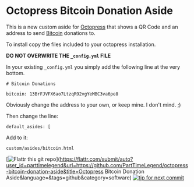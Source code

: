 Octopress Bitcoin Donation Aside
================================

This is a new custom aside for [Octopress](https://github.com/imathis/octopress?ref=commandbarr) that shows a QR Code and an address to send [Bitcoin](http://bitcoin.org) donations to.

To install copy the files included to your octopress installation.

**DO NOT OVERWRITE THE `_config.yml` FILE**

In your existing `_config.yml` you simply add the following line at the very bottom.

`# Bitcoin Donations`

`bitcoin: 13BrFJVFX6ao7LtzqR92vgYeMBC3va6pe8`

Obviously change the address to your own, or keep mine. I don't mind. ;)

Then change the line:

`default_asides: [`

Add to it:

`custom/asides/bitcoin.html`

[![Flattr this git repo](http://api.flattr.com/button/flattr-badge-large.png)](https://flattr.com/submit/auto?user_id=parttimelegend&url=https://github.com/PartTimeLegend/octopress-bitcoin-donation-aside&title=Octopress Bitcoin Donation Aside&language=&tags=github&category=software) [![tip for next commit](http://tip4commit.com/projects/889.svg)](http://tip4commit.com/github/PartTimeLegend/octopress-bitcoin-donation-aside)
